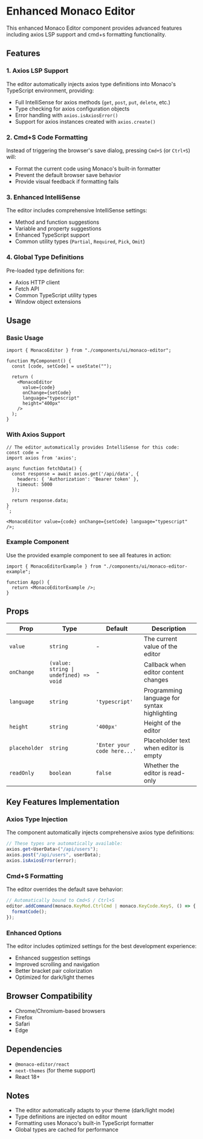 # Enhanced Monaco Editor

This enhanced Monaco Editor component provides advanced features including axios LSP support and cmd+s formatting functionality.

## Features

### 1. Axios LSP Support

The editor automatically injects axios type definitions into Monaco's TypeScript environment, providing:

- Full IntelliSense for axios methods (`get`, `post`, `put`, `delete`, etc.)
- Type checking for axios configuration objects
- Error handling with `axios.isAxiosError()`
- Support for axios instances created with `axios.create()`

### 2. Cmd+S Code Formatting

Instead of triggering the browser's save dialog, pressing `Cmd+S` (or `Ctrl+S`) will:

- Format the current code using Monaco's built-in formatter
- Prevent the default browser save behavior
- Provide visual feedback if formatting fails

### 3. Enhanced IntelliSense

The editor includes comprehensive IntelliSense settings:

- Method and function suggestions
- Variable and property suggestions
- Enhanced TypeScript support
- Common utility types (`Partial`, `Required`, `Pick`, `Omit`)

### 4. Global Type Definitions

Pre-loaded type definitions for:

- Axios HTTP client
- Fetch API
- Common TypeScript utility types
- Window object extensions

## Usage

### Basic Usage

```tsx
import { MonacoEditor } from "./components/ui/monaco-editor";

function MyComponent() {
  const [code, setCode] = useState("");

  return (
    <MonacoEditor
      value={code}
      onChange={setCode}
      language="typescript"
      height="400px"
    />
  );
}
```

### With Axios Support

```tsx
// The editor automatically provides IntelliSense for this code:
const code = `
import axios from 'axios';

async function fetchData() {
  const response = await axios.get('/api/data', {
    headers: { 'Authorization': 'Bearer token' },
    timeout: 5000
  });
  
  return response.data;
}
`;

<MonacoEditor value={code} onChange={setCode} language="typescript" />;
```

### Example Component

Use the provided example component to see all features in action:

```tsx
import { MonacoEditorExample } from "./components/ui/monaco-editor-example";

function App() {
  return <MonacoEditorExample />;
}
```

## Props

| Prop          | Type                                   | Default                     | Description                                  |
| ------------- | -------------------------------------- | --------------------------- | -------------------------------------------- |
| `value`       | `string`                               | -                           | The current value of the editor              |
| `onChange`    | `(value: string \| undefined) => void` | -                           | Callback when editor content changes         |
| `language`    | `string`                               | `'typescript'`              | Programming language for syntax highlighting |
| `height`      | `string`                               | `'400px'`                   | Height of the editor                         |
| `placeholder` | `string`                               | `'Enter your code here...'` | Placeholder text when editor is empty        |
| `readOnly`    | `boolean`                              | `false`                     | Whether the editor is read-only              |

## Key Features Implementation

### Axios Type Injection

The component automatically injects comprehensive axios type definitions:

```typescript
// These types are automatically available:
axios.get<UserData>("/api/users");
axios.post("/api/users", userData);
axios.isAxiosError(error);
```

### Cmd+S Formatting

The editor overrides the default save behavior:

```typescript
// Automatically bound to Cmd+S / Ctrl+S
editor.addCommand(monaco.KeyMod.CtrlCmd | monaco.KeyCode.KeyS, () => {
  formatCode();
});
```

### Enhanced Options

The editor includes optimized settings for the best development experience:

- Enhanced suggestion settings
- Improved scrolling and navigation
- Better bracket pair colorization
- Optimized for dark/light themes

## Browser Compatibility

- Chrome/Chromium-based browsers
- Firefox
- Safari
- Edge

## Dependencies

- `@monaco-editor/react`
- `next-themes` (for theme support)
- React 18+

## Notes

- The editor automatically adapts to your theme (dark/light mode)
- Type definitions are injected on editor mount
- Formatting uses Monaco's built-in TypeScript formatter
- Global types are cached for performance
